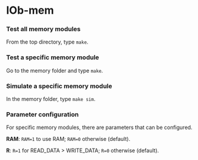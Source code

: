 # IOb-mem #

### Test all memory modules ###

From the top directory, type `make`.

### Test a specific memory module ###

Go to the memory folder and type `make`.

### Simulate a specific memory module ###

In the memory folder, type `make sim`.

### Parameter configuration ###

For specific memory modules, there are parameters that can be configured.

**RAM**: `RAM=1` to use RAM; `RAM=0` otherwise (default). 

**R**: `R=1` for READ_DATA > WRITE_DATA; `R=0` otherwise (default).
